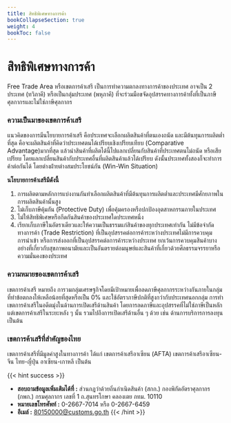 ```yaml
---
title: สิทธิพิเศษทางการค้า
bookCollapseSection: true
weight: 4
bookToc: false
---
```


สิทธิพิเศษทางการค้า
====

Free Trade Area หรือเขตการค้าเสรี เป็นการทำความตกลงทางการค้าของประเทศ อาจเป็น 2 ประเทศ (ทวิภาคี) หรือเป็นกลุ่มประเทศ (พหุภาคี) ที่จะร่วมมือขจัดอุปสรรคทางการค้าทั้งที่เป็นภาษีศุลกากรและไม่ใช่ภาษีศุลกากร

### ความเป็นมาของเขตการค้าเสรี
แนวคิดของการมีนโยบายการค้าเสรี คือประเทศจะเลือกผลิตสินค้าที่ตนเองถนัด และมีต้นทุนการผลิตต่ำที่สุด คือจะผลิตสินค้าที่คิดว่าประเทศตนได้เปรียบเชิงเปรียบเทียบ (Comparative Advantage)มากที่สุด แล้วนำสินค้าที่ผลิตได้นี้ไปแลกเปลี่ยนกับสินค้าที่ประเทศตนไม่ถนัด หรือเสียเปรียบ โดยแลกเปลี่ยนสินค้ากับประเทศอื่นที่ผลิตสินค้าแล้วได้เปรียบ ดังนั้นประเทศทั้งสองก็จะทำการค้าต่อกันได้ โดยต่างฝ่ายต่างสมประโยชน์กัน (Win-Win Situation)  

**นโยบายการค้าเสรีมีดังนี้**

1.  การผลิตตามหลักการแบ่งงานกันทำเลือกผลิตสินค้าที่มีต้นทุนการผลิตต่ำและประเทศมีศักยภาพในการผลิตสินค้านั้นสูง
2.  ไม่เก็บภาษีคุ้มกัน (Protective Duty) เพื่อคุ้มครองหรือปกป้องอุตสาหกรรมภายในประเทศ
3.  ไม่ให้สิทธิพิเศษหรือกีดกันสินค้าของประเทศใดประเทศหนึ่ง
4.  เรียกเก็บภาษีในอัตราเดียวและให้ความเป็นธรรมแก่สินค้าของทุกประเทศเท่ากัน ไม่มีข้อจำกัดทางการค้า (Trade Restriction) ที่เป็นอุปสรรคต่อการค้าระหว่างประเทศไม่มีการควบคุมการนำเข้า หรือการส่งออกที่เป็นอุปสรรคต่อการค้าระหว่างประเทศ ยกเว้นการควบคุมสินค้าบางอย่างที่เกี่ยวกับสุขภาพอนามัยและเป็นอันตรายต่อมนุษย์และสินค้าที่เกี่ยวด้วยศีลธรรมจรรยาหรือความมั่นคงของประเทศ

  
### ความหมายของเขตการค้าเสรี
เขตการค้าเสรี หมายถึง การวมกลุ่มเศรษฐกิจโดยมีเป้าหมายเพื่อลดภาษีศุลกากรระหว่างกันภายในกลุ่ม ที่ทำข้อตกลงให้เหลือน้อยที่สุดหรือเป็น 0% และใช้อัตราภาษีปกติที่สูงกว่ากับประเทศนอกกลุ่ม การทำเขตการค้าเสรีในอดีตมุ่งในด้านการเปิดเสรีด้านสินค้า โดยการลดภาษีและอุปสรรคที่ไม่ใช่ภาษีเป็นหลักแต่เขตการค้าเสรีในระยะหลัง ๆ นั้น รวมไปถึงการเปิดเสรีด้านอื่น ๆ ด้วย เช่น ด้านการบริการการลงทุน เป็นต้น  
  
### เขตการค้าเสรีที่สำคัญของไทย
เขตการค้าเสรีที่มีมูลค่าสูงในทางการค้า ได้แก่ เขตการค้าเสรีอาเซียน (AFTA) เขตการค้าเสรีอาเซียน-จีน ไทย-ญี่ปุ่น อาเซียน-เกาหลี เป็นต้น

{{< hint success >}}
- **สอบถามข้อมูลเพิ่มเติมได้ที่ :** ส่วนกฎว่าด้วยถิ่นกำเนิดสินค้า (สกก.) กองพิกัดอัตราศุลกากร (กพก.) 
กรมศุลกากร เลขที่ 1 ถ.สุนทรโกษา คลองเตย กทม. 10110  
- **หมายเลขโทรศัพท์ :** 0-2667-7014 หรือ 0-2667-6459  
- **อีเมล์ :** 80150000@customs.go.th
{{< /hint >}}